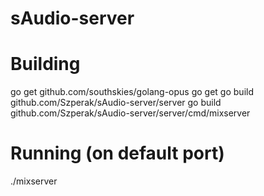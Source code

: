 # sAudio-server

# Building
go get github.com/southskies/golang-opus
go get go build github.com/Szperak/sAudio-server/server
go build github.com/Szperak/sAudio-server/server/cmd/mixserver

# Running (on default port)
./mixserver
